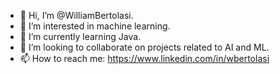- 👋 Hi, I’m @WilliamBertolasi.
- 👀 I’m interested in machine learning.
- 🌱 I’m currently learning Java.
- 💞️ I’m looking to collaborate on projects related to AI and ML.
- 📫 How to reach me: https://www.linkedin.com/in/wbertolasi

<!---
WilliamBertolasi/WilliamBertolasi is a ✨ special ✨ repository because its `README.md` (this file) appears on your GitHub profile.
You can click the Preview link to take a look at your changes.
--->

